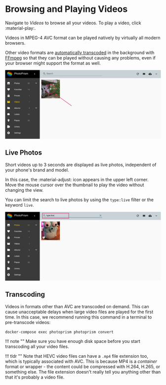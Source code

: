 # Browsing and Playing Videos

Navigate to *Videos* to browse all your videos. To play a video, click :material-play:.

Videos in MPEG-4 AVC format can be played natively by virtually all modern browsers.

Other video formats are [automatically transcoded](#video-transcoding) in the background with [FFmpeg](https://www.ffmpeg.org/documentation.html)
so that they can be played without causing any problems, even if your browser might support the format as well.

![Screenshot](img/video-1.png)

## Live Photos ##

Short videos up to 3 seconds are displayed as live photos, independent of your phone's brand and model.

In this case, the :material-adjust: icon appears in the upper left corner.
Move the mouse cursor over the thumbnail to play the video without changing the view.

You can limit the search to live photos by using the `type:live` filter or the keyword `live`.

![Screenshot](img/live-photo.png)

## Transcoding ##

Videos in formats other than AVC are transcoded on demand. This can cause unacceptable delays when large video files
are played for the first time. In this case, we recommend running this command in a terminal to pre-transcode videos:

```
docker-compose exec photoprism photoprism convert
```

!!! note ""
    Make sure you have enough disk space before you start transcoding all your video files.

!!! tldr ""
    Note that HEVC video files can have a `.mp4` file extension too, which is typically associated with AVC. This is because
    MP4 is a *container* format or wrapper - the content could be compressed with H.264, H.265, or something else. The file
    extension doesn't really tell you anything other than that it's probably a video file.


